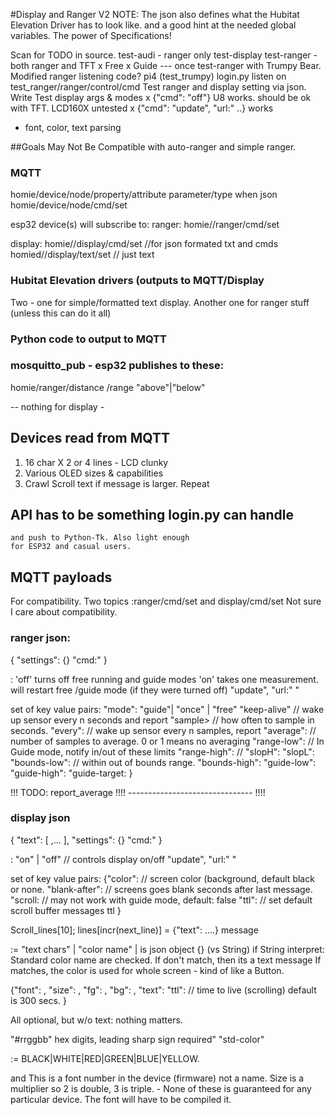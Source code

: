 #Display and Ranger V2
NOTE: The json  also defines what the Hubitat Elevation Driver has to look like.
  and a good hint at the needed global variables. The power of Specifications!
  

Scan for TODO in source.
test-audi - ranger only
test-display 
test-ranger - both ranger and TFT
x   Free
x    Guide
--- once
test-ranger with Trumpy Bear. Modified ranger listening code? 
  pi4 (test_trumpy) login.py listen on test_ranger/ranger/control/cmd
Test ranger and display setting via json.
Write Test display args & modes
x {"cmd": "off"} U8 works. should be ok with TFT. LCD160X untested
x {"cmd": "update", "url:" ..} works
- font, color, text parsing

##Goals
  May Not Be Compatible with auto-ranger and simple ranger.

### MQTT
  homie/device/node/property/attribute
                    parameter/type
  when json
    homie/device/node/cmd/set
          
esp32 device(s) will subscribe to:
ranger:  homie/<device>/ranger/cmd/set

display: homie/<device>/display/cmd/set   //for json formated txt and cmds
         homied/<device>/display/text/set // just text


### Hubitat Elevation drivers (outputs to MQTT/Display
Two - one for simple/formatted text display.
Another one for ranger stuff (unless this can do it all)

### Python code to output to MQTT

### mosquitto_pub - esp32 publishes to these:

homie/<device>ranger/distance   <integer-centimeters>
                    /range      "above"|"below"  
                    
-- nothing for display - 

## Devices read from MQTT
1.  16 char X 2 or 4 lines - LCD clunky
2.  Various OLED sizes & capabilities
3.  Crawl Scroll text if message is larger. Repeat

## API has to be something login.py can handle
    and push to Python-Tk. Also light enough
    for ESP32 and casual users.
    
## MQTT payloads
  For compatibility. Two topics :ranger/cmd/set and display/cmd/set
  Not sure I care about compatibility. 
  
### ranger json:

  {
    "settings": {<settings>}
    "cmd:" <cmd>
  }
  
<cmd> : 
  'off' turns off free running and guide modes
  'on' takes one measurement. will restart free /guide mode
      (if they were turned off)
   "update", "url:" <string>"

<settings> set of key value pairs:
  "mode": "guide"| "once" | "free"
  "keep-alive" <n>      // wake up sensor every n seconds and report
  "sample> <n>          // how often to sample in seconds.
  "every": <n>          // wake up sensor every n samples, report
  "average": <n>         // number of samples to average. 0 or 1 means no averaging
  "range-low": <n>      // In Guide mode, notify in/out of these limits
  "range-high": <n>     // 
  "slopH": <n>
  "slopL": <n>
  "bounds-low": <n>     //  within out of bounds range.
  "bounds-high": <n>
  "guide-low": <gd-str>   
  "guide-high": <gd-str>
  "guide-target: <gd-str>
  }

!!! TODO: report_average  !!!! ------------------------------- !!!!

### display json

  { "text": [ <frag>,... ],
    "settings": {<settings>}
    "cmd:" <cmd>
  }
  
<cmd> : 
  "on" | "off"    // controls display on/off
  "update", "url:" <string>"
     
<settings> set of key value pairs:
  {"color": <rgb>       // screen color (background, default black or none.
  "blank-after": <n>    // screens goes blank <n> seconds after last message.
  "scroll: <bool>       // may not work with guide mode, default: false
  "ttl": <secs>         // set default scroll buffer messages ttl
  }
  
  Scroll_lines[10]; lines[incr(next_line)] = {"text": ....} message


<gd-str> := "text chars" | "color name" | <frag>
  <frag> is json object {} (vs String) if String interpret:
  Standard color name are checked. If don't match, then its a text message
  If matches, the color is used for whole screen - kind of like a Button. 
  
<frag> 
  {"font": <n>,
   "size": <n>,
   "fg": <rgb>,
   "bg": <rgb>,
   "text": <chars>
   "ttl": <secs>  // time to live (scrolling) default is 300 secs.
  }
  
  All optional, but w/o text: nothing matters.
  
<rgb>
  "#rrggbb" hex digits, leading sharp sign required"
  "std-color"
    
<std-color> := BLACK|WHITE|RED|GREEN|BLUE|YELLOW. 

<font> and <size> 
  This is a font number in the device (firmware) not a name. Size is a multiplier
  so 2 is double, 3 is triple. - None of these is guaranteed for any
  particular device. The font will have to be compiled it. 
